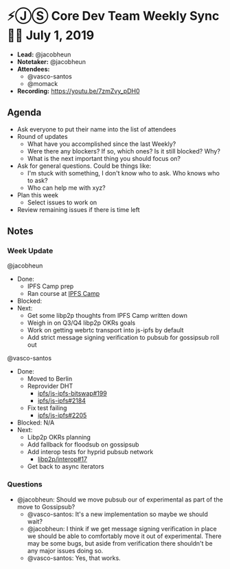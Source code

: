 # ⚡️ⒿⓈ Core Dev Team Weekly Sync 🙌🏽 July 1, 2019

- **Lead:** @jacobheun
- **Notetaker:** @jacobheun
- **Attendees:**
  - @vasco-santos
  - @momack
- **Recording:** https://youtu.be/7zmZvy_pDH0

## Agenda

- Ask everyone to put their name into the list of attendees
- Round of updates
  - What have you accomplished since the last Weekly?
  - Were there any blockers? If so, which ones? Is it still blocked? Why?
  - What is the next important thing you should focus on?
- Ask for general questions. Could be things like:
  - I'm stuck with something, I don't know who to ask. Who knows who to ask?
  - Who can help me with xyz?
- Plan this week
  - Select issues to work on
- Review remaining issues if there is time left

## Notes

### Week Update

@jacobheun
 - Done:
   - IPFS Camp prep
   - Ran course at [IPFS Camp](https://github.com/ipfs/camp)
 - Blocked:
 - Next:
   - Get some libp2p thoughts from IPFS Camp written down
   - Weigh in on Q3/Q4 libp2p OKRs goals
   - Work on getting webrtc transport into js-ipfs by default
   - Add strict message signing verification to pubsub for gossipsub roll out
   
@vasco-santos
  - Done:
    - Moved to Berlin
    - Reprovider DHT
      - [ipfs/js-ipfs-bitswap#199](https://github.com/ipfs/js-ipfs-bitswap/pull/199)
      - [ipfs/js-ipfs#2184](https://github.com/ipfs/js-ipfs/pull/2184)
    - Fix test failing
      - [ipfs/js-ipfs#2205](https://github.com/ipfs/js-ipfs/pull/2205)
  - Blocked: N/A
  - Next:
    - Libp2p OKRs planning
    - Add fallback for floodsub on gossipsub
    - Add interop tests for hyprid pubsub network
      - [libp2p/interop#17](https://github.com/libp2p/interop/pull/17)
    - Get back to async iterators

### Questions

- @jacobheun: Should we move pubsub our of experimental as part of the move to Gossipsub?
  - @vasco-santos: It's a new implementation so maybe we should wait?
  - @jacobheun: I think if we get message signing verification in place we should be able to comfortably move it out of experimental. There may be some bugs, but aside from verification there shouldn't be any major issues doing so.
  - @vasco-santos: Yes, that works.
